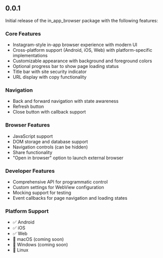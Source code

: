 ## 0.0.1

Initial release of the in_app_browser package with the following features:

### Core Features
* Instagram-style in-app browser experience with modern UI
* Cross-platform support (Android, iOS, Web) with platform-specific implementations
* Customizable appearance with background and foreground colors
* Optional progress bar to show page loading status
* Title bar with site security indicator
* URL display with copy functionality

### Navigation
* Back and forward navigation with state awareness
* Refresh button
* Close button with callback support

### Browser Features
* JavaScript support
* DOM storage and database support
* Navigation controls (can be hidden)
* Share functionality
* "Open in browser" option to launch external browser

### Developer Features
* Comprehensive API for programmatic control
* Custom settings for WebView configuration
* Mocking support for testing
* Event callbacks for page navigation and loading states

### Platform Support
* ✅ Android
* ✅ iOS
* ✅ Web
* 🚧 macOS (coming soon)
* 🚧 Windows (coming soon)
* 🚧 Linux

